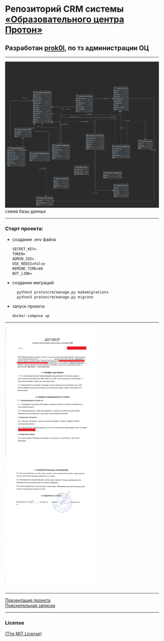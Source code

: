 # Репозиторий CRM системы [«Образовательного центра Протон»](https://proton.mskobr.ru/)

## Разработан [prok0l](https://github.com/prok0l), по тз администрации ОЦ

---
![Схема базы данных](/docs/img/db_design.png) схема базы данных

---
### Cтарт проекта:
- создание .env файла
    ```dotenv
    SECRET_KEY=
    TOKEN=
    ADMIN_IDS=
    USE_REDIS=False
    REMIND_TIME=60
    BOT_LINK=
    ```
- создание миграций
    ```shell
      python3 protoncrm/manage.py makemigrations
      python3 protoncrm/manage.py migrate
    ```
- запуск проекта
    ```shell
    docker-compose up
    ```

---
[<img src="docs/img/contract1.jpg" width="300px">](docs/img/contract1.jpg)
[<img src="docs/img/contract2.jpg" width="300px">](docs/img/contract2.jpg)

---
[Презентация проекта](docs/presentation.pptx)\
[Пояснительная записка](docs/proton_crm.docx)

---
### License

[(The MIT License)](LICENSE.txt)